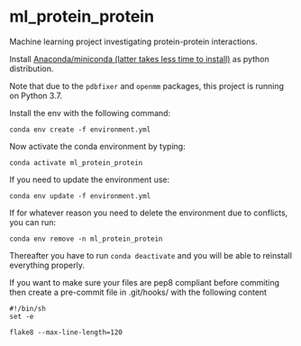 # ml_protein_protein

Machine learning project investigating protein-protein interactions.

Install [Anaconda/miniconda (latter takes less time to install)](https://docs.conda.io/en/latest/miniconda.html) as python distribution.

Note that due to the `pdbfixer` and `openmm` packages, this project is running on Python 3.7.

Install the env with the following command:
```
conda env create -f environment.yml
```

Now activate the conda environment by typing:
```
conda activate ml_protein_protein
```

If you need to update the environment use:
```
conda env update -f environment.yml
```

If for whatever reason you need to delete the environment due to conflicts, you can run:
```
conda env remove -n ml_protein_protein
```

Thereafter you have to run `conda deactivate` and you will be able to reinstall everything properly. 

If you want to make sure your files are pep8 compliant before commiting then create a pre-commit file in .git/hooks/
with the following content
```
#!/bin/sh
set -e

flake8 --max-line-length=120
```
